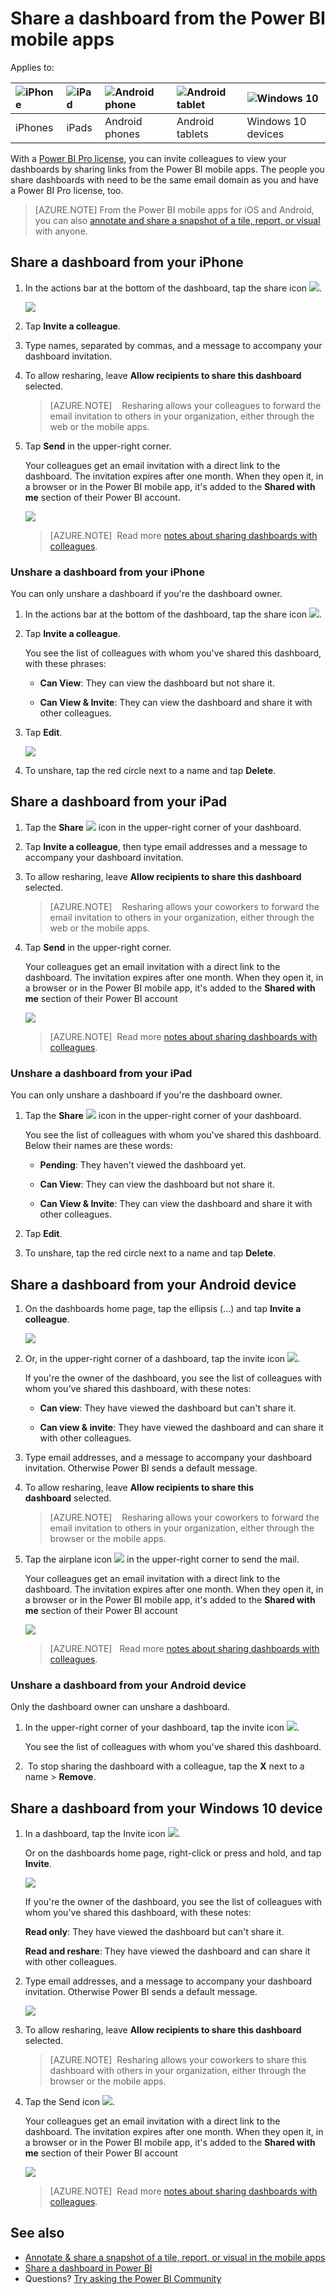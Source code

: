 <properties 
   pageTitle="Share a dashboard from the Power BI mobile apps"
   description="You can invite colleagues to view your dashboards by sharing links from the Power BI mobile apps. Learn how."
   services="powerbi" 
   documentationCenter="" 
   authors="maggiesMSFT" 
   manager="erikre" 
   backup=""
   editor=""
   tags=""
   qualityFocus="no"
   qualityDate=""/>
 
<tags
   ms.service="powerbi"
   ms.devlang="NA"
   ms.topic="article"
   ms.tgt_pltfrm="NA"
   ms.workload="powerbi"
   ms.date="05/24/2017"
   ms.author="maggies"/>
# Share a dashboard from the Power BI mobile apps

Applies to:

| ![iPhone](media/powerbi-mobile-share-a-dashboard-from-the-iphone-app/iphone-logo-50-px.png) | ![iPad](media/powerbi-mobile-share-a-dashboard-from-the-iphone-app/ipad-logo-50-px.png) | ![Android phone](media/powerbi-mobile-share-a-dashboard-from-the-iphone-app/android-phone-logo-50-px.png) | ![Android tablet](media/powerbi-mobile-share-a-dashboard-from-the-iphone-app/android-tablet-logo-50-px.png) | ![Windows 10](media/powerbi-mobile-share-a-dashboard-from-the-iphone-app/win-10-logo-50-px.png) |
|:------------------------|:----------------------------|:----------------------------|:----------------------------------------|:-----------------|
| iPhones | iPads | Android phones | Android tablets | Windows 10 devices |


With a [Power BI Pro license](powerbi-power-bi-pro-content-what-is-it.md), you can invite colleagues to view your dashboards by sharing links from the Power BI mobile apps. The people you share dashboards with need to be the same email domain as you and have a Power BI Pro license, too.

> [AZURE.NOTE] From the Power BI mobile apps for iOS and Android, you can also [annotate and share a snapshot of a tile, report, or visual](powerbi-mobile-annotate-and-share-a-tile-from-the-iphone-app.md) with anyone. 

## Share a dashboard from your iPhone

1.  In the actions bar at the bottom of the dashboard, tap the share icon ![](media/powerbi-mobile-share-a-dashboard-from-the-iphone-app/power-bi-iphone-share-dashboard-icon.png).

    ![](media/powerbi-mobile-share-a-dashboard-from-the-iphone-app/power-bi-iphone-dashboard-invite.png)

3.  Tap **Invite a colleague**.

2.  Type names, separated by commas, and a message to accompany your dashboard invitation.

3.  To allow resharing, leave **Allow recipients to share this dashboard** selected.

    > [AZURE.NOTE]    Resharing allows your colleagues to forward the email invitation to others in your organization, either through the web or the mobile apps.

4.  Tap **Send** in the upper-right corner.

    Your colleagues get an email invitation with a direct link to the dashboard. The invitation expires after one month. When they open it, in a browser or in the Power BI mobile app, it's added to the **Shared with me** section of their Power BI account.

    ![](media/powerbi-mobile-share-a-dashboard-from-the-iphone-app/power-bi-iphone-shared-with-me-left-nav.png)

    > [AZURE.NOTE]  Read more [notes about sharing dashboards with colleagues](powerbi-service-share-unshare-dashboard.md#notes-about-sharing-a-dashboard).


### Unshare a dashboard from your iPhone

You can only unshare a dashboard if you're the dashboard owner.

1.  In the actions bar at the bottom of the dashboard, tap the share icon ![](media/powerbi-mobile-share-a-dashboard-from-the-iphone-app/power-bi-iphone-share-dashboard-icon.png).

3.  Tap **Invite a colleague**.

    You see the list of colleagues with whom you've shared this dashboard, with these phrases:

    -   **Can View**: They can view the dashboard but not share it.

    -   **Can View & Invite**: They can view the dashboard and share it with other colleagues.

2.  Tap **Edit**.

     ![](media/powerbi-mobile-share-a-dashboard-from-the-iphone-app/power-bi-iphone-edit-invite-dashboard.png)

3.  To unshare, tap the red circle next to a name and tap **Delete**.

## Share a dashboard from your iPad

1.  Tap the **Share** ![](media/powerbi-mobile-share-a-dashboard-from-the-iphone-app/pbi_ipad_shareiconblk.png) icon in the upper-right corner of your dashboard.

2.  Tap **Invite a colleague**, then type email addresses and a message to accompany your dashboard invitation.

3.  To allow resharing, leave **Allow recipients to share this dashboard** selected.

    > [AZURE.NOTE]    Resharing allows your coworkers to forward the email invitation to others in your organization, either through the web or the mobile apps.

4.  Tap **Send** in the upper-right corner.

    Your colleagues get an email invitation with a direct link to the dashboard. The invitation expires after one month. When they open it, in a browser or in the Power BI mobile app, it's added to the **Shared with me** section of their Power BI account

    ![](media/powerbi-mobile-share-a-dashboard-from-the-iphone-app/power-bi-iphone-shared-with-me-left-nav.png)

    > [AZURE.NOTE]  Read more [notes about sharing dashboards with colleagues](powerbi-service-share-unshare-dashboard.md#notes-about-sharing).


### Unshare a dashboard from your iPad

You can only unshare a dashboard if you're the dashboard owner.

1.  Tap the **Share** ![](media/powerbi-mobile-share-a-dashboard-from-the-iphone-app/pbi_ipad_shareiconblk.png) icon in the upper-right corner of your dashboard.

    You see the list of colleagues with whom you've shared this dashboard. Below their names are these words:

    -   **Pending**: They haven't viewed the dashboard yet.

    -   **Can View**: They can view the dashboard but not share it.

    -   **Can View & Invite**: They can view the dashboard and share it with other colleagues.

2.  Tap **Edit**.

3.  To unshare, tap the red circle next to a name and tap **Delete**.

## Share a dashboard from your Android device

1.  On the dashboards home page, tap the ellipsis (...) and tap **Invite a colleague**.

    ![](media/powerbi-mobile-share-a-dashboard-from-the-iphone-app/power-bi-android-tablet-share-dashboard.png)

2.  Or, in the upper-right corner of a dashboard, tap the invite icon ![](media/powerbi-mobile-share-a-dashboard-from-the-iphone-app/power-bi-android-invite-icon.png).

 
    If you're the owner of the dashboard, you see the list of colleagues with whom you've shared this dashboard, with these notes:

    -   **Can view**: They have viewed the dashboard but can't share it.

    -   **Can view & invite**: They have viewed the dashboard and can share it with other colleagues.

2.  Type email addresses, and a message to accompany your dashboard invitation. Otherwise Power BI sends a default message.

3.  To allow resharing, leave **Allow recipients to share this dashboard** selected.

    > [AZURE.NOTE]    Resharing allows your coworkers to forward the email invitation to others in your organization, either through the browser or the mobile apps.

4.  Tap the airplane icon ![](media/powerbi-mobile-share-a-dashboard-from-the-iphone-app/PBI_Andr_SendPlane.png) in the upper-right corner to send the mail.

    Your colleagues get an email invitation with a direct link to the dashboard. The invitation expires after one month. When they open it, in a browser or in the Power BI mobile app, it's added to the **Shared with me** section of their Power BI account

    ![](media/powerbi-mobile-share-a-dashboard-from-the-iphone-app/power-bi-android-shared-with-me-left-nav.png)

    > [AZURE.NOTE]   Read more [notes about sharing dashboards with colleagues](powerbi-service-share-unshare-dashboard.md#notes-about-sharing).

### Unshare a dashboard from your Android device

Only the dashboard owner can unshare a dashboard.

1.  In the upper-right corner of your dashboard, tap the invite icon ![](media/powerbi-mobile-share-a-dashboard-from-the-iphone-app/power-bi-android-invite-icon.png). 

    You see the list of colleagues with whom you've shared this dashboard.

2.   To stop sharing the dashboard with a colleague, tap the **X** next to a name \> **Remove**.

## Share a dashboard from your Windows 10 device

1.  In a dashboard, tap the Invite icon ![](media/powerbi-mobile-share-a-dashboard-from-the-iphone-app/PBI_Andr_InviteIcon.png).

    Or on the dashboards home page, right-click or press and hold, and tap **Invite**.

    ![](media/powerbi-mobile-share-a-dashboard-from-the-iphone-app/pbi_win10_sharedash.png)

    If you're the owner of the dashboard, you see the list of colleagues with whom you've shared this dashboard, with these notes:

    **Read only**: They have viewed the dashboard but can't share it.

    **Read and reshare**: They have viewed the dashboard and can share it with other colleagues.

2.  Type email addresses, and a message to accompany your dashboard invitation. Otherwise Power BI sends a default message.

    ![](media/powerbi-mobile-share-a-dashboard-from-the-iphone-app/power-bi-windows-10-share-dashboard.png)

3.  To allow resharing, leave **Allow recipients to share this dashboard** selected.

    > [AZURE.NOTE]  Resharing allows your coworkers to share this dashboard with others in your organization, either through the browser or the mobile apps.

4.  Tap the Send icon ![](media/powerbi-mobile-share-a-dashboard-from-the-iphone-app/PBI_Win10Ph_SendIcon.png).

    Your colleagues get an email invitation with a direct link to the dashboard. The invitation expires after one month. When they open it, in a browser or in the Power BI mobile app, it's added to the **Shared with me** section of their Power BI account

    ![](media/powerbi-mobile-share-a-dashboard-from-the-iphone-app/power-bi-iphone-shared-with-me-left-nav.png)

    > [AZURE.NOTE]  Read more [notes about sharing dashboards with colleagues](powerbi-service-share-unshare-dashboard.md#notes-about-sharing).


## See also

- [Annotate & share a snapshot of a tile, report, or visual in the mobile apps](powerbi-mobile-annotate-and-share-a-tile-from-the-iphone-app.md)
- [Share a dashboard in Power BI](powerbi-service-share-unshare-dashboard.md)
- Questions? [Try asking the Power BI Community](http://community.powerbi.com/)
